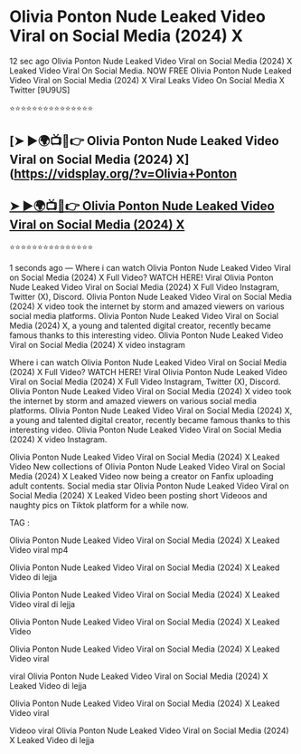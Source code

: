 ﻿# Olivia Ponton Nude Leaked Video Viral on Social Media (2024) X



12 sec ago Olivia Ponton Nude Leaked Video Viral on Social Media (2024) X Leaked Video Viral On Social Media. NOW FREE Olivia Ponton Nude Leaked Video Viral on Social Media (2024) X Viral Leaks Video On Social Media X Twitter [9U9US]

⭐⭐⭐⭐⭐⭐⭐⭐⭐⭐⭐⭐⭐⭐⭐

## [➤ ►🌍📺📱👉 Olivia Ponton Nude Leaked Video Viral on Social Media (2024) X](https://vidsplay.org/?v=Olivia+Ponton

## [➤ ►🌍📺📱👉 Olivia Ponton Nude Leaked Video Viral on Social Media (2024) X](https://vidsplay.org/?v=Olivia+Ponton)


⭐⭐⭐⭐⭐⭐⭐⭐⭐⭐⭐⭐⭐⭐⭐



1 seconds ago — Where i can watch Olivia Ponton Nude Leaked Video Viral on Social Media (2024) X Full Video? WATCH HERE! Viral Olivia Ponton Nude Leaked Video Viral on Social Media (2024) X Full Video Instagram, Twitter (X), Discord. Olivia Ponton Nude Leaked Video Viral on Social Media (2024) X video took the internet by storm and amazed viewers on various social media platforms. Olivia Ponton Nude Leaked Video Viral on Social Media (2024) X, a young and talented digital creator, recently became famous thanks to this interesting video. Olivia Ponton Nude Leaked Video Viral on Social Media (2024) X video instagram

Where i can watch Olivia Ponton Nude Leaked Video Viral on Social Media (2024) X Full Video? WATCH HERE! Viral Olivia Ponton Nude Leaked Video Viral on Social Media (2024) X Full Video Instagram, Twitter (X), Discord. Olivia Ponton Nude Leaked Video Viral on Social Media (2024) X video took the internet by storm and amazed viewers on various social media platforms. Olivia Ponton Nude Leaked Video Viral on Social Media (2024) X, a young and talented digital creator, recently became famous thanks to this interesting video. Olivia Ponton Nude Leaked Video Viral on Social Media (2024) X video Instagram.

Olivia Ponton Nude Leaked Video Viral on Social Media (2024) X Leaked Video New collections of Olivia Ponton Nude Leaked Video Viral on Social Media (2024) X Leaked Video now being a creator on Fanfix uploading adult contents. Social media star Olivia Ponton Nude Leaked Video Viral on Social Media (2024) X Leaked Video been posting short Videoos and naughty pics on Tiktok platform for a while now.

TAG :

 

Olivia Ponton Nude Leaked Video Viral on Social Media (2024) X Leaked Video viral mp4

 

Olivia Ponton Nude Leaked Video Viral on Social Media (2024) X Leaked Video di lejja

 

Olivia Ponton Nude Leaked Video Viral on Social Media (2024) X Leaked Video viral di lejja

 

Olivia Ponton Nude Leaked Video Viral on Social Media (2024) X Leaked Video

 

Olivia Ponton Nude Leaked Video Viral on Social Media (2024) X Leaked Video viral

 

viral Olivia Ponton Nude Leaked Video Viral on Social Media (2024) X Leaked Video di lejja

 

Olivia Ponton Nude Leaked Video Viral on Social Media (2024) X Leaked Video viral

 

Videoo viral Olivia Ponton Nude Leaked Video Viral on Social Media (2024) X Leaked Video di lejja